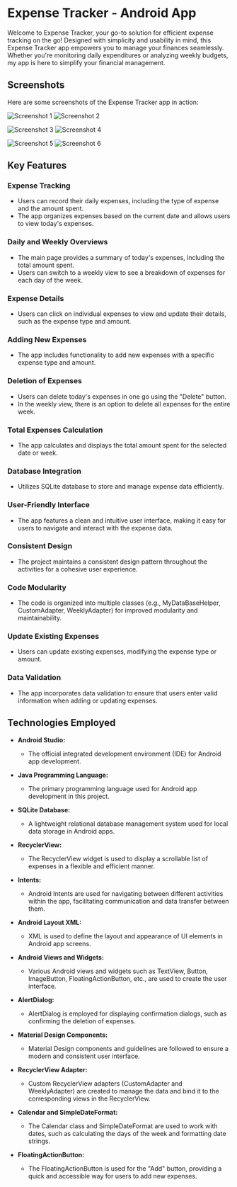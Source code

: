 # Expense Tracker - Android App

Welcome to Expense Tracker, your go-to solution for efficient expense tracking on the go! Designed with simplicity and usability in mind, this Expense Tracker app empowers you to manage your finances seamlessly. Whether you're monitoring daily expenditures or analyzing weekly budgets, my app is here to simplify your financial management.


## Screenshots

Here are some screenshots of the Expense Tracker app in action:

![Screenshot 1](screenshots/sc1.png)   ![Screenshot 2](screenshots/sc2.png)

![Screenshot 3](screenshots/sc3.png)   ![Screenshot 4](screenshots/sc4.png) 

![Screenshot 5](screenshots/sc5.png)  ![Screenshot 6](screenshots/sc6.png)



## Key Features

### Expense Tracking

- Users can record their daily expenses, including the type of expense and the amount spent.
- The app organizes expenses based on the current date and allows users to view today's expenses.

### Daily and Weekly Overviews

- The main page provides a summary of today's expenses, including the total amount spent.
- Users can switch to a weekly view to see a breakdown of expenses for each day of the week.

### Expense Details

- Users can click on individual expenses to view and update their details, such as the expense type and amount.

### Adding New Expenses

- The app includes functionality to add new expenses with a specific expense type and amount.

### Deletion of Expenses

- Users can delete today's expenses in one go using the "Delete" button.
- In the weekly view, there is an option to delete all expenses for the entire week.

### Total Expenses Calculation

- The app calculates and displays the total amount spent for the selected date or week.

### Database Integration

- Utilizes SQLite database to store and manage expense data efficiently.

### User-Friendly Interface

- The app features a clean and intuitive user interface, making it easy for users to navigate and interact with the expense data.

### Consistent Design

- The project maintains a consistent design pattern throughout the activities for a cohesive user experience.

### Code Modularity

- The code is organized into multiple classes (e.g., MyDataBaseHelper, CustomAdapter, WeeklyAdapter) for improved modularity and maintainability.

### Update Existing Expenses

- Users can update existing expenses, modifying the expense type or amount.

### Data Validation

- The app incorporates data validation to ensure that users enter valid information when adding or updating expenses.

## Technologies Employed

- **Android Studio:**
  - The official integrated development environment (IDE) for Android app development.

- **Java Programming Language:**
  - The primary programming language used for Android app development in this project.

- **SQLite Database:**
  - A lightweight relational database management system used for local data storage in Android apps.

- **RecyclerView:**
  - The RecyclerView widget is used to display a scrollable list of expenses in a flexible and efficient manner.

- **Intents:**
  - Android Intents are used for navigating between different activities within the app, facilitating communication and data transfer between them.

- **Android Layout XML:**
  - XML is used to define the layout and appearance of UI elements in Android app screens.

- **Android Views and Widgets:**
  - Various Android views and widgets such as TextView, Button, ImageButton, FloatingActionButton, etc., are used to create the user interface.

- **AlertDialog:**
  - AlertDialog is employed for displaying confirmation dialogs, such as confirming the deletion of expenses.

- **Material Design Components:**
  - Material Design components and guidelines are followed to ensure a modern and consistent user interface.

- **RecyclerView Adapter:**
  - Custom RecyclerView adapters (CustomAdapter and WeeklyAdapter) are created to manage the data and bind it to the corresponding views in the RecyclerView.

- **Calendar and SimpleDateFormat:**
  - The Calendar class and SimpleDateFormat are used to work with dates, such as calculating the days of the week and formatting date strings.

- **FloatingActionButton:**
  - The FloatingActionButton is used for the "Add" button, providing a quick and accessible way for users to add new expenses.



